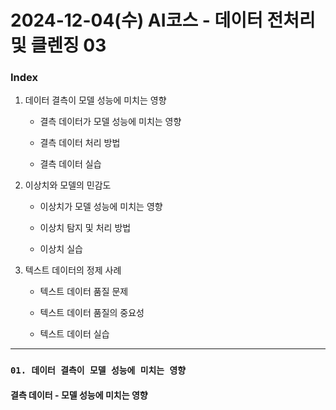 # 2024-12-04(수) AI코스 - 데이터 전처리 및 클렌징 03

### Index

1. 데이터 결측이 모델 성능에 미치는 영향

    - 결측 데이터가 모델 성능에 미치는 영향

    - 결측 데이터 처리 방법

    - 결측 데이터 실습


2. 이상치와 모델의 민감도

    - 이상치가 모델 성능에 미치는 영향

    -  이상치 탐지 및 처리 방법

    - 이상치 실습

3. 텍스트 데이터의 정제 사례

    - 텍스트 데이터 품질 문제

    - 텍스트 데이터 품질의 중요성

    - 텍스트 데이터 실습

---

### `01. 데이터 결측이 모델 성능에 미치는 영향`

#### 결측 데이터 - 모델 성능에 미치는 영향

